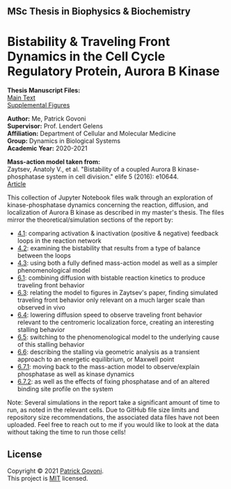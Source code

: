 ## MSc Thesis in Biophysics & Biochemistry 

# Bistability &amp; Traveling Front Dynamics in the Cell Cycle Regulatory Protein, Aurora B Kinase

**Thesis Manuscript Files:** <br>
[Main Text](https://github.com/pgovoni21/ABKinase-bistability-traveling-front-dynamics/files/7978798/Govoni_MSc_thesis_main_text.pdf) <br>
[Supplemental Figures](https://github.com/pgovoni21/ABKinase-bistability-traveling-front-dynamics/files/7978800/Govoni_MSc_thesis_supp_figures.pdf)

**Author:** Me, Patrick Govoni <br>
**Supervisor:** Prof. Lendert Gelens <br>
**Affiliation:** Department of Cellular and Molecular Medicine <br>
**Group:** Dynamics in Biological Systems <br>
**Academic Year:** 2020-2021 

**Mass-action model taken from:** <br>
Zaytsev, Anatoly V., et al. "Bistability of a coupled Aurora B kinase-phosphatase system in cell division." elife 5 (2016): e10644. <br>
[Article](https://github.com/pgovoni21/ABKinase-bistability-traveling-front-dynamics/files/7978806/Zaytsev.-.AB.kin-PP.cell.division.bistability.pdf)

This collection of Jupyter Notebook files walk through an exploration of kinase-phosphatase dynamics concerning the reaction, diffusion, and localization of Aurora B kinase as described in my master's thesis. The files mirror the theoretical/simulation sections of the report by:

- [4.1](https://nbviewer.org/github/pgovoni21/ABKinase-bistability-traveling-front-dynamics/blob/main/4_1_activation_inactivation.ipynb): comparing activation & inactivation (positive & negative) feedback loops in the reaction network
- [4.2](https://nbviewer.org/github/pgovoni21/ABKinase-bistability-traveling-front-dynamics/blob/main/4_2_bistability.ipynb): examining the bistability that results from a type of balance between the loops
- [4.3](https://nbviewer.org/github/pgovoni21/ABKinase-bistability-traveling-front-dynamics/blob/main/4_3_phenomenological_model.ipynb): using both a fully defined mass-action model as well as a simpler phenomenological model
- [6.1](https://nbviewer.org/github/pgovoni21/ABKinase-bistability-traveling-front-dynamics/blob/main/6_1_diffusion_traveling_fronts.ipynb): combining diffusion with bistable reaction kinetics to produce traveling front behavior
- [6.3](https://nbviewer.org/github/pgovoni21/ABKinase-bistability-traveling-front-dynamics/blob/main/6_3_traveling_fronts_mass_action_model_biological_diffusion_speed.ipynb): relating the model to figures in Zaytsev's paper, finding simulated traveling front behavior only relevant on a much larger scale than observed in vivo
- [6.4](https://nbviewer.org/github/pgovoni21/ABKinase-bistability-traveling-front-dynamics/blob/main/6_4_traveling_fronts_mass_action_model_reduced_diffusion_speed.ipynb): lowering diffusion speed to observe traveling front behavior relevant to the centromeric localization force, creating an interesting stalling behavior
- [6.5](https://nbviewer.org/github/pgovoni21/ABKinase-bistability-traveling-front-dynamics/blob/main/6_5_traveling_fronts_phenomenological_model.ipynb): switching to the phenomenological model to the underlying cause of this stalling behavior
- [6.6](https://nbviewer.org/github/pgovoni21/ABKinase-bistability-traveling-front-dynamics/blob/main/6_6_geometric_analysis_maxwell_point_phenomenological_model.ipynb): describing the stalling via geometric analysis as a transient approach to an energetic equilibrium, or Maxwell point
- [6.7.1](https://nbviewer.org/github/pgovoni21/ABKinase-bistability-traveling-front-dynamics/blob/main/6_7_1_dynamic_kinase_ppase-mass_action_model.ipynb): moving back to the mass-action model to observe/explain phosphatase as well as kinase dynamics
- [6.7.2](https://nbviewer.org/github/pgovoni21/ABKinase-bistability-traveling-front-dynamics/blob/main/6_7_2_dynamic_kinase_ppase-mass_action_model.ipynb): as well as the effects of fixing phosphatase and of an altered binding site profile on the system

Note: Several simulations in the report take a significant amount of time to run, as noted in the relevant cells. Due to GitHub file size limits and repository size recommendations, the associated data files have not been uploaded. Feel free to reach out to me if you would like to look at the data without taking the time to run those cells!

## License

Copyright © 2021 [Patrick Govoni](https://github.com/pgovoni21). <br />
This project is [MIT](https://github.com/pgovoni21/ABKinase-bistability-traveling-front-dynamics/blob/main/LICENSE) licensed.
